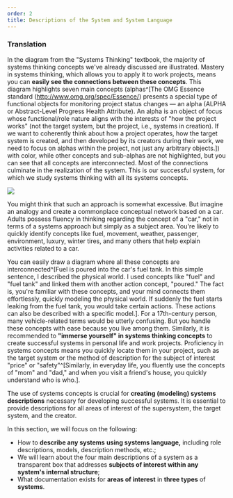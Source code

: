 ```yaml
---
order: 2
title: Descriptions of the System and System Language
---
```


### Translation

In the diagram from the "Systems Thinking" textbook, the majority of systems thinking concepts we've already discussed are illustrated. Mastery in systems thinking, which allows you to apply it to work projects, means you can **easily see the connections between these concepts**. This diagram highlights seven main concepts (alphas^[The OMG Essence standard (http://www.omg.org/spec/Essence/) presents a special type of functional objects for monitoring project status changes — an alpha (ALPHA or Abstract-Level Progress Health Attribute). An alpha is an object of focus whose functional/role nature aligns with the interests of "how the project works" (not the target system, but the project, i.e., systems in creation). If we want to coherently think about how a project operates, how the target system is created, and then developed by its creators during their work, we need to focus on alphas within the project, not just any arbitrary objects.]) with color, while other concepts and sub-alphas are not highlighted, but you can see that all concepts are interconnected. Most of the connections culminate in the realization of the system. This is our successful system, for which we study systems thinking with all its systems concepts.

![](/text/Introduction-to-SThinking/2024-11-23T2158/5850/15.png)

You might think that such an approach is somewhat excessive. But imagine an analogy and create a commonplace conceptual network based on a car. Adults possess fluency in thinking regarding the concept of a "car," not in terms of a systems approach but simply as a subject area. You're likely to quickly identify concepts like fuel, movement, weather, passenger, environment, luxury, winter tires, and many others that help explain activities related to a car.

You can easily draw a diagram where all these concepts are interconnected^[Fuel is poured into the car's fuel tank. In this simple sentence, I described the physical world. I used concepts like "fuel" and "fuel tank" and linked them with another action concept, "poured." The fact is, you're familiar with these concepts, and your mind connects them effortlessly, quickly modeling the physical world. If suddenly the fuel starts leaking from the fuel tank, you would take certain actions. These actions can also be described with a specific model.]. For a 17th-century person, many vehicle-related terms would be utterly confusing. But you handle these concepts with ease because you live among them. Similarly, it is recommended to **"immerse yourself" in systems thinking concepts** to create successful systems in personal life and work projects. Proficiency in systems concepts means you quickly locate them in your project, such as the target system or the method of description for the subject of interest "price" or "safety"^[Similarly, in everyday life, you fluently use the concepts of "mom" and "dad," and when you visit a friend's house, you quickly understand who is who.].

The use of systems concepts is crucial for **creating (modeling) systems descriptions** necessary for developing successful systems. It is essential to provide descriptions for all areas of interest of the supersystem, the target system, and the creator.

In this section, we will focus on the following:

* How to **describe any systems** **using systems language,** including role descriptions, models, description methods, etc.;
* We will learn about the four main descriptions of a system as a transparent box that addresses **subjects of interest within any system's internal structure**;
* What documentation exists for **areas of interest** in **three types** of **systems**.